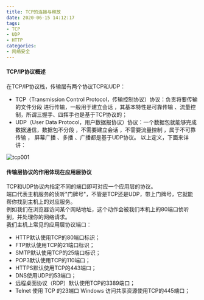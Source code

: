 ```yaml
---
title: TCP的连接与释放
date: 2020-06-15 14:12:17
tags:
- TCP
- UDP
- HTTP
categories:
- 网络安全
---
```

#### TCP/IP协议概述
在TCP/IP协议栈，传输层有两个协议TCP和UDP： 
<!--more-->
- TCP（Transmission Control Protocol，传输控制协议）协议：负责将要传输的文件分段 进行传输，一般用于建立会话 ，其基本特性是可靠传输 、流量控制，所谓三握手、四挥手也是基于TCP协议的；
- UDP（User Data Protocol，用户数据报协议）协议：一个数据包就能够完成数据通信，数据包不分段 ，不需要建立会话 ，不需要流量控制 ，属于不可靠传输 ， 屏幕广播 、多播 、广播都是基于UDP协议。
以上定义，下面来详讲：

![tcp001](http://alivnram-test.oss-cn-beijing.aliyuncs.com/alivnblog/tcp001.jpg)

#### 传输层协议的作用体现在应用层协议
TCP和UDP协议内指定不同的端口即可对应一个应用层的协议。  
端口代表主机服务的侦听"门牌号"，不管是TCP还是UDP，带上门牌号，它就能帮你找到主机上的对应服务。  
例如我们在浏览器访问某个网站地址，这个动作会被我们本机上的80端口侦听到，并处理你的网络请求。  
我们主机上常见的应用层协议端口：  
- HTTP默认使用TCP的80端口标识；
- FTP默认使用TCP的21端口标识；
- SMTP默认使用TCP的25端口标识；
- POP3默认使用TCP的110端口；
- HTTPS默认使用TCP的443端口；
- DNS使用UDP的53端口；
- 远程桌面协议（RDP）默认使用TCP的3389端口；
- Telnet 使用 TCP 的23端口 Windows 访问共享资源使用TCP的445端口；